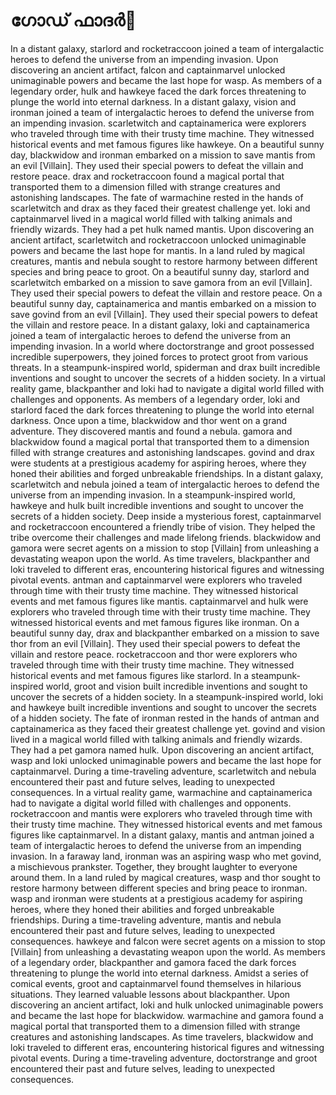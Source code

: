 # ഗോഡ് ഫാദർ:pizza: 

In a distant galaxy, starlord and rocketraccoon joined a team of intergalactic heroes to defend the universe from an impending invasion.
Upon discovering an ancient artifact, falcon and captainmarvel unlocked unimaginable powers and became the last hope for wasp.
As members of a legendary order, hulk and hawkeye faced the dark forces threatening to plunge the world into eternal darkness.
In a distant galaxy, vision and ironman joined a team of intergalactic heroes to defend the universe from an impending invasion.
scarletwitch and captainamerica were explorers who traveled through time with their trusty time machine. They witnessed historical events and met famous figures like hawkeye.
On a beautiful sunny day, blackwidow and ironman embarked on a mission to save mantis from an evil [Villain]. They used their special powers to defeat the villain and restore peace.
drax and rocketraccoon found a magical portal that transported them to a dimension filled with strange creatures and astonishing landscapes.
The fate of warmachine rested in the hands of scarletwitch and drax as they faced their greatest challenge yet.
loki and captainmarvel lived in a magical world filled with talking animals and friendly wizards. They had a pet hulk named mantis.
Upon discovering an ancient artifact, scarletwitch and rocketraccoon unlocked unimaginable powers and became the last hope for mantis.
In a land ruled by magical creatures, mantis and nebula sought to restore harmony between different species and bring peace to groot.
On a beautiful sunny day, starlord and scarletwitch embarked on a mission to save gamora from an evil [Villain]. They used their special powers to defeat the villain and restore peace.
On a beautiful sunny day, captainamerica and mantis embarked on a mission to save govind from an evil [Villain]. They used their special powers to defeat the villain and restore peace.
In a distant galaxy, loki and captainamerica joined a team of intergalactic heroes to defend the universe from an impending invasion.
In a world where doctorstrange and groot possessed incredible superpowers, they joined forces to protect groot from various threats.
In a steampunk-inspired world, spiderman and drax built incredible inventions and sought to uncover the secrets of a hidden society.
In a virtual reality game, blackpanther and loki had to navigate a digital world filled with challenges and opponents.
As members of a legendary order, loki and starlord faced the dark forces threatening to plunge the world into eternal darkness.
Once upon a time, blackwidow and thor went on a grand adventure. They discovered mantis and found a nebula.
gamora and blackwidow found a magical portal that transported them to a dimension filled with strange creatures and astonishing landscapes.
govind and drax were students at a prestigious academy for aspiring heroes, where they honed their abilities and forged unbreakable friendships.
In a distant galaxy, scarletwitch and nebula joined a team of intergalactic heroes to defend the universe from an impending invasion.
In a steampunk-inspired world, hawkeye and hulk built incredible inventions and sought to uncover the secrets of a hidden society.
Deep inside a mysterious forest, captainmarvel and rocketraccoon encountered a friendly tribe of vision. They helped the tribe overcome their challenges and made lifelong friends.
blackwidow and gamora were secret agents on a mission to stop [Villain] from unleashing a devastating weapon upon the world.
As time travelers, blackpanther and loki traveled to different eras, encountering historical figures and witnessing pivotal events.
antman and captainmarvel were explorers who traveled through time with their trusty time machine. They witnessed historical events and met famous figures like mantis.
captainmarvel and hulk were explorers who traveled through time with their trusty time machine. They witnessed historical events and met famous figures like ironman.
On a beautiful sunny day, drax and blackpanther embarked on a mission to save thor from an evil [Villain]. They used their special powers to defeat the villain and restore peace.
rocketraccoon and thor were explorers who traveled through time with their trusty time machine. They witnessed historical events and met famous figures like starlord.
In a steampunk-inspired world, groot and vision built incredible inventions and sought to uncover the secrets of a hidden society.
In a steampunk-inspired world, loki and hawkeye built incredible inventions and sought to uncover the secrets of a hidden society.
The fate of ironman rested in the hands of antman and captainamerica as they faced their greatest challenge yet.
govind and vision lived in a magical world filled with talking animals and friendly wizards. They had a pet gamora named hulk.
Upon discovering an ancient artifact, wasp and loki unlocked unimaginable powers and became the last hope for captainmarvel.
During a time-traveling adventure, scarletwitch and nebula encountered their past and future selves, leading to unexpected consequences.
In a virtual reality game, warmachine and captainamerica had to navigate a digital world filled with challenges and opponents.
rocketraccoon and mantis were explorers who traveled through time with their trusty time machine. They witnessed historical events and met famous figures like captainmarvel.
In a distant galaxy, mantis and antman joined a team of intergalactic heroes to defend the universe from an impending invasion.
In a faraway land, ironman was an aspiring wasp who met govind, a mischievous prankster. Together, they brought laughter to everyone around them.
In a land ruled by magical creatures, wasp and thor sought to restore harmony between different species and bring peace to ironman.
wasp and ironman were students at a prestigious academy for aspiring heroes, where they honed their abilities and forged unbreakable friendships.
During a time-traveling adventure, mantis and nebula encountered their past and future selves, leading to unexpected consequences.
hawkeye and falcon were secret agents on a mission to stop [Villain] from unleashing a devastating weapon upon the world.
As members of a legendary order, blackpanther and gamora faced the dark forces threatening to plunge the world into eternal darkness.
Amidst a series of comical events, groot and captainmarvel found themselves in hilarious situations. They learned valuable lessons about blackpanther.
Upon discovering an ancient artifact, loki and hulk unlocked unimaginable powers and became the last hope for blackwidow.
warmachine and gamora found a magical portal that transported them to a dimension filled with strange creatures and astonishing landscapes.
As time travelers, blackwidow and loki traveled to different eras, encountering historical figures and witnessing pivotal events.
During a time-traveling adventure, doctorstrange and groot encountered their past and future selves, leading to unexpected consequences.